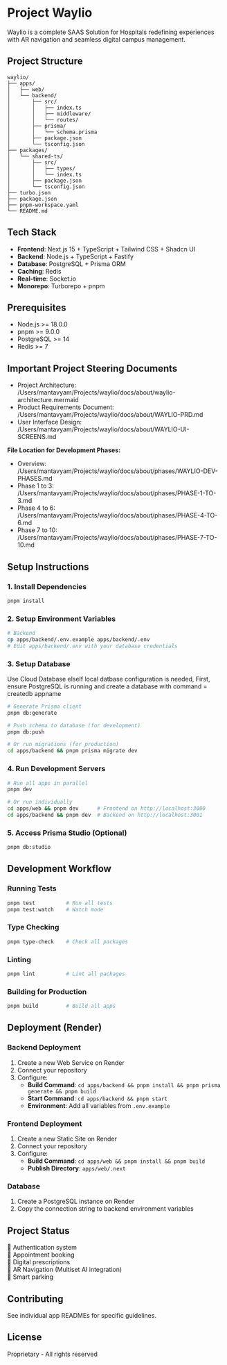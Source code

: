 # Project Waylio

Waylio is a complete SAAS Solution for Hospitals redefining experiences with AR navigation and seamless digital campus management.

## Project Structure

```
waylio/
├── apps/
│   ├── web/
│   └── backend/
│       ├── src/
│       │   ├── index.ts
│       │   ├── middleware/
│       │   └── routes/
│       ├── prisma/
│       │   └── schema.prisma
│       ├── package.json
│       └── tsconfig.json
├── packages/
│   └── shared-ts/
│       ├── src/
│       │   ├── types/
│       │   └── index.ts
│       ├── package.json
│       └── tsconfig.json
├── turbo.json
├── package.json
├── pnpm-workspace.yaml
└── README.md
```

## Tech Stack

- **Frontend**: Next.js 15 + TypeScript + Tailwind CSS + Shadcn UI
- **Backend**: Node.js + TypeScript + Fastify
- **Database**: PostgreSQL + Prisma ORM
- **Caching**: Redis
- **Real-time**: Socket.io
- **Monorepo**: Turborepo + pnpm

## Prerequisites

- Node.js >= 18.0.0
- pnpm >= 9.0.0
- PostgreSQL >= 14
- Redis >= 7

## Important Project Steering Documents

- Project Architecture: /Users/mantavyam/Projects/waylio/docs/about/waylio-architecture.mermaid
- Product Requirements Document: /Users/mantavyam/Projects/waylio/docs/about/WAYLIO-PRD.md
- User Interface Design: /Users/mantavyam/Projects/waylio/docs/about/WAYLIO-UI-SCREENS.md

**File Location for Development Phases:**
- Overview: /Users/mantavyam/Projects/waylio/docs/about/phases/WAYLIO-DEV-PHASES.md
- Phase 1 to 3: /Users/mantavyam/Projects/waylio/docs/about/phases/PHASE-1-TO-3.md
- Phase 4 to 6: /Users/mantavyam/Projects/waylio/docs/about/phases/PHASE-4-TO-6.md
- Phase 7 to 10: /Users/mantavyam/Projects/waylio/docs/about/phases/PHASE-7-TO-10.md

## Setup Instructions

### 1. Install Dependencies

```bash
pnpm install
```

### 2. Setup Environment Variables

```bash
# Backend
cp apps/backend/.env.example apps/backend/.env
# Edit apps/backend/.env with your database credentials
```

### 3. Setup Database

Use Cloud Database elseIf local datbase configuration is needed, First, ensure PostgreSQL is running and create a database with command = createdb appname

```bash
# Generate Prisma client
pnpm db:generate

# Push schema to database (for development)
pnpm db:push

# Or run migrations (for production)
cd apps/backend && pnpm prisma migrate dev
```

### 4. Run Development Servers

```bash
# Run all apps in parallel
pnpm dev

# Or run individually
cd apps/web && pnpm dev      # Frontend on http://localhost:3000
cd apps/backend && pnpm dev  # Backend on http://localhost:3001
```

### 5. Access Prisma Studio (Optional)

```bash
pnpm db:studio
```

## Development Workflow

### Running Tests

```bash
pnpm test          # Run all tests
pnpm test:watch    # Watch mode
```

### Type Checking

```bash
pnpm type-check    # Check all packages
```

### Linting

```bash
pnpm lint          # Lint all packages
```

### Building for Production

```bash
pnpm build         # Build all apps
```

## Deployment (Render)

### Backend Deployment

1. Create a new Web Service on Render
2. Connect your repository
3. Configure:
   - **Build Command**: `cd apps/backend && pnpm install && pnpm prisma generate && pnpm build`
   - **Start Command**: `cd apps/backend && pnpm start`
   - **Environment**: Add all variables from `.env.example`

### Frontend Deployment

1. Create a new Static Site on Render
2. Connect your repository
3. Configure:
   - **Build Command**: `cd apps/web && pnpm install && pnpm build`
   - **Publish Directory**: `apps/web/.next`

### Database

1. Create a PostgreSQL instance on Render
2. Copy the connection string to backend environment variables

## Project Status

🔲 Authentication system  
🔲 Appointment booking  
🔲 Digital prescriptions  
🔲 AR Navigation (Multiset AI integration)  
🔲 Smart parking  

## Contributing

See individual app READMEs for specific guidelines.

## License

Proprietary - All rights reserved
